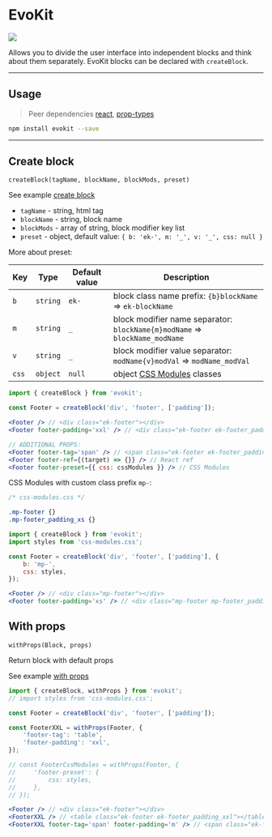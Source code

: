 [css-modules]: //github.com/css-modules/css-modules
[react]: //www.npmjs.com/package/react
[prop-types]: //www.npmjs.com/package/prop-types

[create-block]: /docs/base/create-block.md
[with-props]: /docs/base/with-props.md

# EvoKit

[![](https://img.shields.io/npm/v/evokit.svg?style=flat-square&colorB=blue)](https://www.npmjs.com/package/evokit)

Allows you to divide the user interface into independent blocks and think about them separately. EvoKit blocks can be declared with `createBlock`.

---

## Usage

> Peer dependencies [react], [prop-types]

```bash
npm install evokit --save
```

---

## Create block

`createBlock(tagName, blockName, blockMods, preset)`

See example [create block][create-block]

- `tagName` - string, html tag
- `blockName` - string, block name
- `blockMods` - array of string, block modifier key list
- `preset` - object, default value: `{ b: 'ek-', m: '_', v: '_', css: null }`

More about preset:

| Key   | Type     | Default value | Description |
|-------|----------|--------|-------------|
| `b`   | `string` | `ek-`  | block class name prefix: `{b}blockName` => `ek-blockName` |
| `m`   | `string` | `_`    | block modifier name separator: `blockName{m}modName` => `blockName_modName` |
| `v`   | `string` | `_`    | block modifier value separator: `modName{v}modVal` => `modName_modVal` |
| `css` | `object` | `null` | object [CSS Modules][css-modules] classes |

```jsx
import { createBlock } from 'evokit';

const Footer = createBlock('div', 'footer', ['padding']);

<Footer /> // <div class="ek-footer"></div>
<Footer footer-padding='xxl' /> // <div class="ek-footer ek-footer_padding_xxl"></div>

// ADDITIONAL PROPS:
<Footer footer-tag='span' /> // <span class="ek-footer ek-footer_padding_xxl"></span>
<Footer footer-ref={(target) => {}} /> // React ref
<Footer footer-preset={{ css: cssModules }} /> // CSS Modules
```

CSS Modules with custom class prefix `mp-`:

```css
/* css-modules.css */

.mp-footer {}
.mp-footer_padding_xs {}
```

```jsx
import { createBlock } from 'evokit';
import styles from 'css-modules.css';

const Footer = createBlock('div', 'footer', ['padding'], {
    b: 'mp-',
    css: styles,
});

<Footer /> // <div class="mp-footer"></div>
<Footer footer-padding='xs' /> // <div class="mp-footer mp-footer_padding_xs"></div>
```

## With props

`withProps(Block, props)`

Return block with default props

See example [with props][with-props]

```jsx
import { createBlock, withProps } from 'evokit';
// import styles from 'css-modules.css';

const Footer = createBlock('div', 'footer', ['padding']);

const FooterXXL = withProps(Footer, {
    'footer-tag': 'table',
    'footer-padding': 'xxl',
});

// const FooterCssModules = withProps(Footer, {
//     'footer-preset': {
//         css: styles,
//     },
// });

<Footer /> // <div class="ek-footer"></div>
<FooterXXL /> // <table class="ek-footer ek-footer_padding_xxl"></table>
<FooterXXL footer-tag='span' footer-padding='m' /> // <span class="ek-footer ek-footer_padding_m"></span>
```
